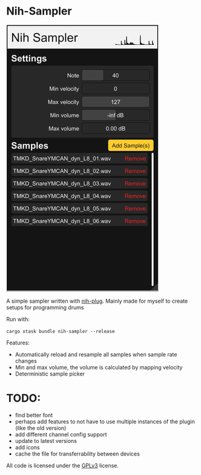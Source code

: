 # Nih-Sampler

![Screenshot](./screenshot.png)

A simple sampler written with [nih-plug](https://github.com/robbert-vdh/nih-plug.git).
Mainly made for myself to create setups for programming drums

Run with:

`cargo xtask bundle nih-sampler --release`

Features:
- Automatically reload and resample all samples when sample rate changes
- Min and max volume, the volume is calculated by mapping velocity
- Deterministic sample picker


# TODO:
- find better font
- perhaps add features to not have to use multiple instances of the plugin (like the old version)
- add different channel config support
- update to latest versions
- add icons
- cache the file for transferrability between devices

All code is licensed under the [GPLv3](https://www.gnu.org/licenses/gpl-3.0.txt) license.
